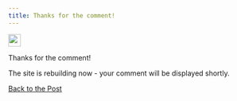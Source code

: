 ```yaml
---
title: Thanks for the comment!
---
```


<img src="/img/loading.svg" width="25" class="mb2">

Thanks for the comment!

The site is rebuilding now - your comment will be displayed shortly.

<a href="javascript:window.location.replace(document.referrer)" class="d-inline-block btn mt2">Back to the Post</a>